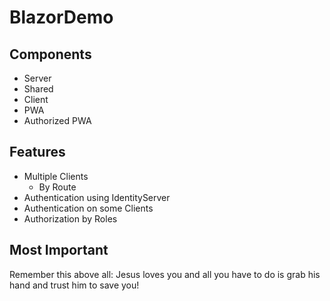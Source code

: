 # BlazorDemo #

## Components ##

- Server
- Shared
- Client
- PWA
- Authorized PWA

## Features ##

- Multiple Clients
  - By Route
- Authentication using IdentityServer
- Authentication on some Clients
- Authorization by Roles

## Most Important ##

Remember this above all: Jesus loves you and all you have to do is grab his hand and trust him to save you!